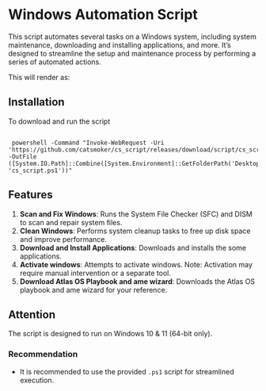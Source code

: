 # Windows Automation Script

This script automates several tasks on a Windows system, including system maintenance, downloading and installing applications, and more. It’s designed to streamline the setup and maintenance process by performing a series of automated actions.

This will render as:

## Installation

To download and run the script
```

 powershell -Command "Invoke-WebRequest -Uri 'https://github.com/catsmoker/cs_script/releases/download/script/cs_script.ps1' -OutFile ([System.IO.Path]::Combine([System.Environment]::GetFolderPath('Desktop'), 'cs_script.ps1'))" 

```

## Features

1. **Scan and Fix Windows**: Runs the System File Checker (SFC) and DISM to scan and repair system files.
2. **Clean Windows**: Performs system cleanup tasks to free up disk space and improve performance.
3. **Download and Install Applications**: Downloads and installs the some applications.
4. **Activate windows**: Attempts to activate windows. Note: Activation may require manual intervention or a separate tool.
5. **Download Atlas OS Playbook and ame wizard**: Downloads the Atlas OS playbook and ame wizard for your reference.

## Attention
The script is designed to run on Windows 10 & 11 (64-bit only).

### Recommendation
- It is recommended to use the provided `.ps1` script for streamlined execution.
